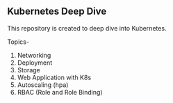 ## Kubernetes Deep Dive
This repository is created to deep dive into Kubernetes.

Topics-
1. Networking
2. Deployment
3. Storage
4. Web Application with K8s
5. Autoscaling (hpa)
6. RBAC (Role and Role Binding)